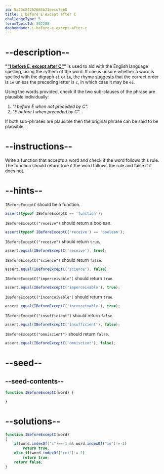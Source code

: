 ```yaml
---
id: 5a23c84252665b21eecc7eb0
title: I before E except after C
challengeType: 5
forumTopicId: 302288
dashedName: i-before-e-except-after-c
---
```


# --description--

**"["I before E, except after C"](http://www.rosettacode.org/wiki/I_before_E_except_after_C)"** is used to aid with the English language spelling, using the rythem of the word. If one is unsure whether a word is spelled with the digraph `ei` or `ie`, the rhyme suggests that the correct order is `ie` unless the preceding letter is `c`, in which case it may be `ei`.

Using the words provided, check if the two sub-clauses of the phrase are plausible individually:

<ol>
  <li>
    <i>"I before E when not preceded by C".</i>
  </li>
  <li>
    <i>"E before I when preceded by C".</i>
  </li>
</ol>

If both sub-phrases are plausible then the original phrase can be said to be plausible.

# --instructions--

Write a function that accepts a word and check if the word follows this rule. The function should return true if the word follows the rule and false if it does not.

# --hints--

`IBeforeExceptC` should be a function.

```js
assert(typeof IBeforeExceptC == 'function');
```

`IBeforeExceptC("receive")` should return a boolean.

```js
assert(typeof IBeforeExceptC('receive') == 'boolean');
```

`IBeforeExceptC("receive")` should return `true`.

```js
assert.equal(IBeforeExceptC('receive'), true);
```

`IBeforeExceptC("science")` should return `false`.

```js
assert.equal(IBeforeExceptC('science'), false);
```

`IBeforeExceptC("imperceivable")` should return `true`.

```js
assert.equal(IBeforeExceptC('imperceivable'), true);
```

`IBeforeExceptC("inconceivable")` should return `true`.

```js
assert.equal(IBeforeExceptC('inconceivable'), true);
```

`IBeforeExceptC("insufficient")` should return `false`.

```js
assert.equal(IBeforeExceptC('insufficient'), false);
```

`IBeforeExceptC("omniscient")` should return `false`.

```js
assert.equal(IBeforeExceptC('omniscient'), false);
```

# --seed--

## --seed-contents--

```js
function IBeforeExceptC(word) {

}
```

# --solutions--

```js
function IBeforeExceptC(word)
{
    if(word.indexOf("c")==-1 && word.indexOf("ie")!=-1)
        return true;
    else if(word.indexOf("cei")!=-1)
        return true;
    return false;
}
```

